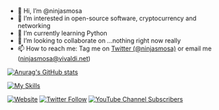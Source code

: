 - 👋 Hi, I’m @ninjasmosa
- 👀 I’m interested in open-source software, cryptocurrency and networking
- 🌱 I’m currently learning Python
- 💞️ I’m looking to collaborate on ...nothing right now really
- 📫 How to reach me: Tag me on [Twitter (@ninjasmosa)](https://twitter.com/ninjasmosa) or email me (ninjasmosa@vivaldi.net)

[![Anurag's GitHub stats](https://github-readme-stats.vercel.app/api?username=ninjasmosa&show_icons=true&theme=radical)](https://github.com/anuraghazra/github-readme-stats)

[![My Skills](https://skillicons.dev/icons?i=py)](https://skillicons.dev)

[![Website](https://img.shields.io/website?url=https%3A%2F%2Fninjasmosa.com)](https://ninjasmosa.com) [![Twitter Follow](https://img.shields.io/twitter/follow/ninjasmosa?style=social)](https://twitter.com/ninjasmosa) [![YouTube Channel Subscribers](https://img.shields.io/youtube/channel/subscribers/UCUU5vDID2lyUkTbeU4ry-CQ?style=social)](https://www.youtube.com/channel/UCUU5vDID2lyUkTbeU4ry-CQ)

<!---
ninjasmosa/ninjasmosa is a ✨ special ✨ repository because its `README.md` (this file) appears on your GitHub profile.
You can click the Preview link to take a look at your changes.
--->
